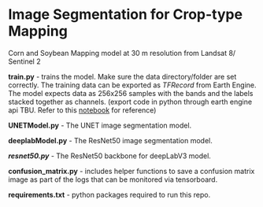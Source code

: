 # Image Segmentation for Crop-type Mapping

Corn and Soybean Mapping model at 30 m resolution from Landsat 8/ Sentinel 2

**train.py** -  trains the model. Make sure the data directory/folder are set correctly. The training data can be exported as _TFRecord_ from Earth Engine. The model expects data as 256x256 samples with the bands and the labels stacked together as channels. (export code in python through earth engine api TBU. Refer to this [notebook](https://github.com/safgen/CroplandMappingCDL/blob/main/DataPrep.ipynb) for reference)

**UNETModel.py** - The UNET image segmentation model.

**deeplabModel.py** - The ResNet50 image segmentation model.

***resnet50.py*** - The ResNet50 backbone for deepLabV3 model.

**confusion_matrix.py** - includes helper functions to save a confusion matrix image as part of the logs that can be monitored via tensorboard.

**requirements.txt** - python packages required to run this repo.
